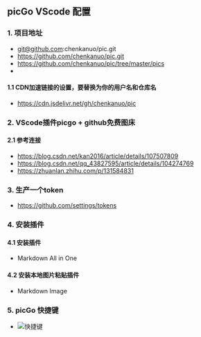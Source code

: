 ## picGo VScode 配置

### 1. 项目地址 

* git@github.com:chenkanuo/pic.git
* https://github.com/chenkanuo/pic.git
* https://github.com/chenkanuo/pic/tree/master/pics
* 
#### 1.1 CDN加速链接的设置，要替换为你的用户名和仓库名
* https://cdn.jsdelivr.net/gh/chenkanuo/pic


### 2. VScode插件picgo + github免费图床 
#### 2.1 参考连接
* https://blog.csdn.net/kan2016/article/details/107507809
* https://blog.csdn.net/qq_43827595/article/details/104274769
* https://zhuanlan.zhihu.com/p/131584831

### 3. 生产一个token 

* https://github.com/settings/tokens

### 4. 安装插件 

#### 4.1 安装插件  
- Markdown All in One
  
#### 4.2 安装本地图片粘贴插件 
- Markdown Image

### 5. picGo 快捷键

-  ![快捷键](https://cdn.jsdelivr.net/gh/chenkanuo/pic/pics/12.png)